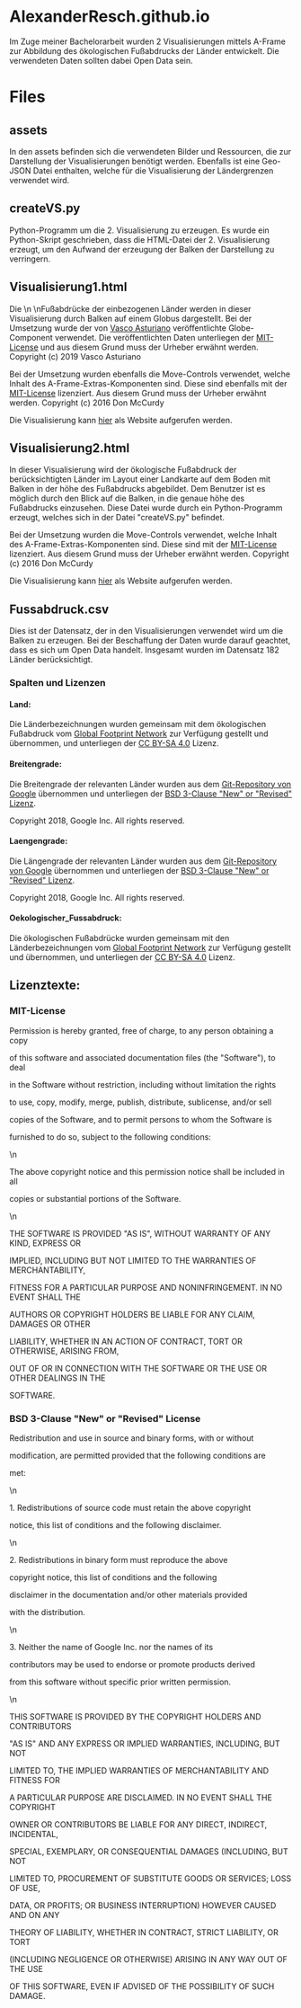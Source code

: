 # AlexanderResch.github.io
<p>Im Zuge meiner Bachelorarbeit wurden 2 Visualisierungen mittels A-Frame zur Abbildung des ökologischen Fußabdrucks der Länder entwickelt. Die verwendeten Daten sollten dabei Open Data sein.</p>

<h1>Files</h1>
<h2>assets</h2>
<p>In den assets befinden sich die verwendeten Bilder und Ressourcen, die zur Darstellung der Visualisierungen benötigt werden. Ebenfalls ist eine Geo-JSON Datei enthalten, welche für die Visualisierung der Ländergrenzen verwendet wird.</p>

<h2>createVS.py</h2>
<p>Python-Programm um die 2. Visualisierung zu erzeugen. Es wurde ein Python-Skript geschrieben, dass die HTML-Datei der 2. Visualisierung erzeugt, um den Aufwand der erzeugung der Balken der Darstellung zu verringern.</p>

<h2>Visualisierung1.html</h2>
<p>Die \n \nFußabdrücke der einbezogenen Länder werden in dieser Visualisierung durch Balken auf einem Globus dargestellt. Bei der Umsetzung wurde der von <a href="https://github.com/vasturiano/aframe-globe-component/tree/master">Vasco Asturiano</a> veröffentlichte Globe-Component verwendet. Die veröffentlichten Daten unterliegen der <a href="https://de.wikipedia.org/wiki/MIT-Lizenz">MIT-License</a> und aus diesem Grund muss der Urheber erwähnt werden. Copyright (c) 2019 Vasco Asturiano <p>
<p>Bei der Umsetzung wurden ebenfalls die Move-Controls verwendet, welche Inhalt des A-Frame-Extras-Komponenten sind. Diese sind ebenfalls mit der <a href="https://de.wikipedia.org/wiki/MIT-Lizenz">MIT-License</a> lizenziert. Aus diesem Grund muss der Urheber erwähnt werden. Copyright (c) 2016 Don McCurdy</p>
<p>Die Visualisierung kann <a href="https://alexanderresch.github.io/Visualisierung1.html">hier</a> als Website aufgerufen werden.</p>


<h2>Visualisierung2.html</h2>
<p>In dieser Visualisierung wird der ökologische Fußabdruck der berücksichtigten Länder im Layout einer Landkarte auf dem Boden mit Balken in der höhe des Fußabdrucks abgebildet. Dem Benutzer ist es möglich durch den Blick auf die Balken, in die genaue höhe des Fußabdrucks einzusehen. Diese Datei wurde durch ein Python-Programm erzeugt, welches sich in der Datei "createVS.py" befindet.</p>
<p>Bei der Umsetzung wurden die Move-Controls verwendet, welche Inhalt des A-Frame-Extras-Komponenten sind. Diese sind mit der <a href="https://de.wikipedia.org/wiki/MIT-Lizenz">MIT-License</a> lizenziert. Aus diesem Grund muss der Urheber erwähnt werden. Copyright (c) 2016 Don McCurdy</p>
<p>Die Visualisierung kann <a href="https://alexanderresch.github.io/Visualisierung2.html">hier</a> als Website aufgerufen werden.</p>


<h2>Fussabdruck.csv</h2>
<p>Dies ist der Datensatz, der in den Visualisierungen verwendet wird um die Balken zu erzeugen. Bei der Beschaffung der Daten wurde darauf geachtet, dass es sich um Open Data handelt. Insgesamt wurden im Datensatz 182 Länder berücksichtigt.</p>

<h3>Spalten und Lizenzen</h3>
<h4>Land:</h4>
<p>Die Länderbezeichnungen wurden gemeinsam mit dem ökologischen Fußabdruck vom <a href="https://data.footprintnetwork.org/#/">Global Footprint Network</a> zur Verfügung gestellt und übernommen, und unterliegen der <a href="https://creativecommons.org/licenses/by-sa/4.0/">CC BY-SA 4.0</a> Lizenz.</p>

<h4>Breitengrade:</h4>
<p>Die Breitengrade der relevanten Länder wurden aus dem <a href="https://github.com/google/dspl/blob/master/samples/google/canonical/countries.csv">Git-Repository von Google</a> übernommen und unterliegen der <a href="https://choosealicense.com/licenses/bsd-3-clause/">BSD 3-Clause "New" or "Revised" Lizenz</a>.</p>
<p>Copyright 2018, Google Inc. All rights reserved.</p>

<h4>Laengengrade:</h4>
<p>Die Längengrade der relevanten Länder wurden aus dem <a href="https://github.com/google/dspl/blob/master/samples/google/canonical/countries.csv">Git-Repository von Google</a> übernommen und unterliegen der <a href="https://choosealicense.com/licenses/bsd-3-clause/">BSD 3-Clause "New" or "Revised" Lizenz</a>.</p>
<p> Copyright 2018, Google Inc. All rights reserved.</p>

<h4>Oekologischer_Fussabdruck:</h4>
<p>Die ökologischen Fußabdrücke wurden gemeinsam mit den Länderbezeichnungen vom <a href="https://data.footprintnetwork.org/#/">Global Footprint Network</a> zur Verfügung gestellt und übernommen, und unterliegen der <a href="https://creativecommons.org/licenses/by-sa/4.0/">CC BY-SA 4.0</a> Lizenz.</p>


<h2>Lizenztexte:</h2>
<h3>MIT-License</h3>
<p>Permission is hereby granted, free of charge, to any person obtaining a copy</p>
<p>of this software and associated documentation files (the "Software"), to deal</p>
<p>in the Software without restriction, including without limitation the rights</p>
<p>to use, copy, modify, merge, publish, distribute, sublicense, and/or sell</p>
<p>copies of the Software, and to permit persons to whom the Software is</p>
<p>furnished to do so, subject to the following conditions:</p>
<p>\n</p>
<p>The above copyright notice and this permission notice shall be included in all</p>
<p>copies or substantial portions of the Software.</p>
<p>\n</p>
<p>THE SOFTWARE IS PROVIDED "AS IS", WITHOUT WARRANTY OF ANY KIND, EXPRESS OR</p>
<p>IMPLIED, INCLUDING BUT NOT LIMITED TO THE WARRANTIES OF MERCHANTABILITY,</p>
<p>FITNESS FOR A PARTICULAR PURPOSE AND NONINFRINGEMENT. IN NO EVENT SHALL THE</p>
<p>AUTHORS OR COPYRIGHT HOLDERS BE LIABLE FOR ANY CLAIM, DAMAGES OR OTHER</p>
<p>LIABILITY, WHETHER IN AN ACTION OF CONTRACT, TORT OR OTHERWISE, ARISING FROM,</p>
<p>OUT OF OR IN CONNECTION WITH THE SOFTWARE OR THE USE OR OTHER DEALINGS IN THE</p>
<p>SOFTWARE.</p>
<h3>BSD 3-Clause "New" or "Revised" License</h3>
<p>Redistribution and use in source and binary forms, with or without</p>
<p>modification, are permitted provided that the following conditions are</p>
<p>met:</p>
<p>\n</p>
<p>   1. Redistributions of source code must retain the above copyright</p>
<p>      notice, this list of conditions and the following disclaimer.</p>
<p>\n</p>
<p>   2. Redistributions in binary form must reproduce the above</p>
<p>      copyright notice, this list of conditions and the following</p>
<p>      disclaimer in the documentation and/or other materials provided</p>
<p>      with the distribution.</p>
<p>\n</p>
<p>   3. Neither the name of Google Inc. nor the names of its</p>
<p>      contributors may be used to endorse or promote products derived</p>
<p>      from this software without specific prior written permission.</p>
<p>\n</p>
<p>THIS SOFTWARE IS PROVIDED BY THE COPYRIGHT HOLDERS AND CONTRIBUTORS</p>
<p>"AS IS" AND ANY EXPRESS OR IMPLIED WARRANTIES, INCLUDING, BUT NOT</p>
<p>LIMITED TO, THE IMPLIED WARRANTIES OF MERCHANTABILITY AND FITNESS FOR</p>
<p>A PARTICULAR PURPOSE ARE DISCLAIMED. IN NO EVENT SHALL THE COPYRIGHT</p>
<p>OWNER OR CONTRIBUTORS BE LIABLE FOR ANY DIRECT, INDIRECT, INCIDENTAL,</p>
<p>SPECIAL, EXEMPLARY, OR CONSEQUENTIAL DAMAGES (INCLUDING, BUT NOT</p>
<p>LIMITED TO, PROCUREMENT OF SUBSTITUTE GOODS OR SERVICES; LOSS OF USE,</p>
<p>DATA, OR PROFITS; OR BUSINESS INTERRUPTION) HOWEVER CAUSED AND ON ANY</p>
<p>THEORY OF LIABILITY, WHETHER IN CONTRACT, STRICT LIABILITY, OR TORT</p>
<p>(INCLUDING NEGLIGENCE OR OTHERWISE) ARISING IN ANY WAY OUT OF THE USE</p>
<p>OF THIS SOFTWARE, EVEN IF ADVISED OF THE POSSIBILITY OF SUCH DAMAGE.</p>


